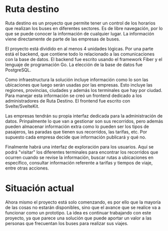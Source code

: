 # Ruta destino
Ruta destino es un proyecto que permite tener un control de los horarios que
realizan los buses en diferentes sectores. Es de libre navegación, por lo que
se puede conocer la información de cualquier lugar. La información viene
directamente de parte de las empresas de buses.

El proyecto está dividido en al menos 4 unidades lógicas. Por una parte está el
backend, que contiene todo lo relacionado a las comunicaciones con la base de
datos. El backend fue escrito usando el framework Fiber y el lenguaje de
programación Go. La elección de la base de datos fue PostgreSQL.

Como infraestructura la solución incluye información como lo son las
ubicaciones que luego serán usadas por las empresas. Esto incluye las regiones,
provincias, ciudades y además los terminales que hay por ciudad. Para manejar
esta información se creó un frontend dedicado a los administradores de Ruta
Destino. El frontend fue escrito con Svelte/SvelteKit.

Las empresas tendrán su propia interfaz dedicada para la administración de
datos. Prinpalmente lo que van a gestionar son sus recorridos, pero además
pueden almacenar información extra como lo pueden ser los tipos de pasajeros,
las paradas que tienen sus recorridos, las tarifas, etc. Por supuesto cada
empresa decide que información publicará y qué no.

Finalmente habrá una interfaz de exploración para los usuarios. Aquí se podrá
"visitar" los diferentes terminales para encontrar los recorridos que ocurren
cuando se revise la información, buscar rutas a ubicaciones en específico,
consultar información referente a tarifas y tiempos de viaje, entre otras
acciones.

# Situación actual
Ahora mismo el proyecto está solo comenzando, es por ello que la mayoría de las
cosas no estarán disponibles, sino que el avance que se realice va a funcionar
como un prototipo. La idea es continuar trabajando con este proyecto, ya que
parece una solución que puede aportar un valor a las personas que frecuentan
los buses para realizar sus viajes.
